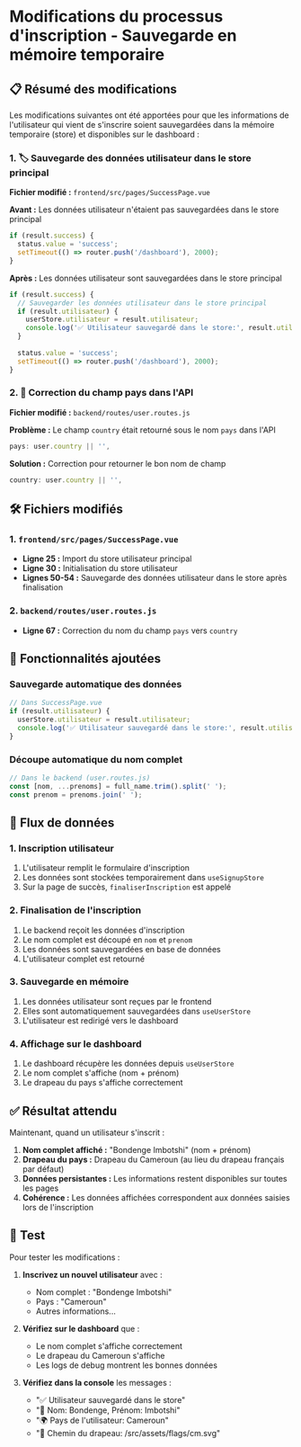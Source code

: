 # Modifications du processus d'inscription - Sauvegarde en mémoire temporaire

## 📋 Résumé des modifications

Les modifications suivantes ont été apportées pour que les informations de l'utilisateur qui vient de s'inscrire soient sauvegardées dans la mémoire temporaire (store) et disponibles sur le dashboard :

### 1. 🏷️ Sauvegarde des données utilisateur dans le store principal

**Fichier modifié :** `frontend/src/pages/SuccessPage.vue`

**Avant :** Les données utilisateur n'étaient pas sauvegardées dans le store principal
```javascript
if (result.success) {
  status.value = 'success';
  setTimeout(() => router.push('/dashboard'), 2000);
}
```

**Après :** Les données utilisateur sont sauvegardées dans le store principal
```javascript
if (result.success) {
  // Sauvegarder les données utilisateur dans le store principal
  if (result.utilisateur) {
    userStore.utilisateur = result.utilisateur;
    console.log('✅ Utilisateur sauvegardé dans le store:', result.utilisateur);
  }
  
  status.value = 'success';
  setTimeout(() => router.push('/dashboard'), 2000);
}
```

### 2. 🔧 Correction du champ pays dans l'API

**Fichier modifié :** `backend/routes/user.routes.js`

**Problème :** Le champ `country` était retourné sous le nom `pays` dans l'API
```javascript
pays: user.country || '',
```

**Solution :** Correction pour retourner le bon nom de champ
```javascript
country: user.country || '',
```

## 🛠️ Fichiers modifiés

### 1. `frontend/src/pages/SuccessPage.vue`
- **Ligne 25 :** Import du store utilisateur principal
- **Ligne 30 :** Initialisation du store utilisateur
- **Lignes 50-54 :** Sauvegarde des données utilisateur dans le store après finalisation

### 2. `backend/routes/user.routes.js`
- **Ligne 67 :** Correction du nom du champ `pays` vers `country`

## 🎯 Fonctionnalités ajoutées

### Sauvegarde automatique des données
```javascript
// Dans SuccessPage.vue
if (result.utilisateur) {
  userStore.utilisateur = result.utilisateur;
  console.log('✅ Utilisateur sauvegardé dans le store:', result.utilisateur);
}
```

### Découpe automatique du nom complet
```javascript
// Dans le backend (user.routes.js)
const [nom, ...prenoms] = full_name.trim().split(' ');
const prenom = prenoms.join(' ');
```

## 🔄 Flux de données

### 1. Inscription utilisateur
1. L'utilisateur remplit le formulaire d'inscription
2. Les données sont stockées temporairement dans `useSignupStore`
3. Sur la page de succès, `finaliserInscription` est appelé

### 2. Finalisation de l'inscription
1. Le backend reçoit les données d'inscription
2. Le nom complet est découpé en `nom` et `prenom`
3. Les données sont sauvegardées en base de données
4. L'utilisateur complet est retourné

### 3. Sauvegarde en mémoire
1. Les données utilisateur sont reçues par le frontend
2. Elles sont automatiquement sauvegardées dans `useUserStore`
3. L'utilisateur est redirigé vers le dashboard

### 4. Affichage sur le dashboard
1. Le dashboard récupère les données depuis `useUserStore`
2. Le nom complet s'affiche (nom + prénom)
3. Le drapeau du pays s'affiche correctement

## ✅ Résultat attendu

Maintenant, quand un utilisateur s'inscrit :

1. **Nom complet affiché :** "Bondenge Imbotshi" (nom + prénom)
2. **Drapeau du pays :** Drapeau du Cameroun (au lieu du drapeau français par défaut)
3. **Données persistantes :** Les informations restent disponibles sur toutes les pages
4. **Cohérence :** Les données affichées correspondent aux données saisies lors de l'inscription

## 🧪 Test

Pour tester les modifications :

1. **Inscrivez un nouvel utilisateur** avec :
   - Nom complet : "Bondenge Imbotshi"
   - Pays : "Cameroun"
   - Autres informations...

2. **Vérifiez sur le dashboard** que :
   - Le nom complet s'affiche correctement
   - Le drapeau du Cameroun s'affiche
   - Les logs de debug montrent les bonnes données

3. **Vérifiez dans la console** les messages :
   - "✅ Utilisateur sauvegardé dans le store"
   - "👤 Nom: Bondenge, Prénom: Imbotshi"
   - "🌍 Pays de l'utilisateur: Cameroun"
   - "🏁 Chemin du drapeau: /src/assets/flags/cm.svg" 